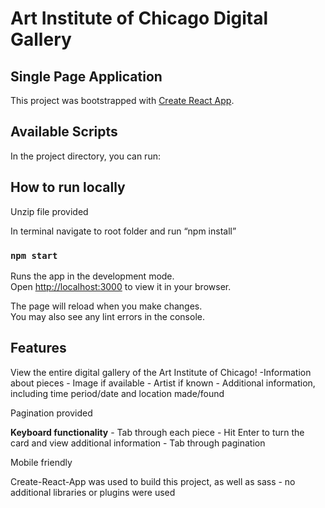 # Art Institute of Chicago Digital Gallery
## Single Page Application


This project was bootstrapped with [Create React App](https://github.com/facebook/create-react-app).
## Available Scripts

In the project directory, you can run:




## How to run locally

Unzip file provided

In terminal navigate to root folder and run “npm install”
### `npm start`

Runs the app in the development mode.\
Open [http://localhost:3000](http://localhost:3000) to view it in your browser.

The page will reload when you make changes.\
You may also see any lint errors in the console.


## Features

View the entire digital gallery of the Art Institute of Chicago!
	-Information about pieces 
		- Image if available
		- Artist if known
		- Additional information, including time period/date and location made/found

Pagination provided

**Keyboard functionality**
	- Tab through each piece
	- Hit Enter to turn the card and view additional information
	- Tab through pagination

Mobile friendly

Create-React-App was used to build this project, as well as sass - no additional libraries or plugins were used
